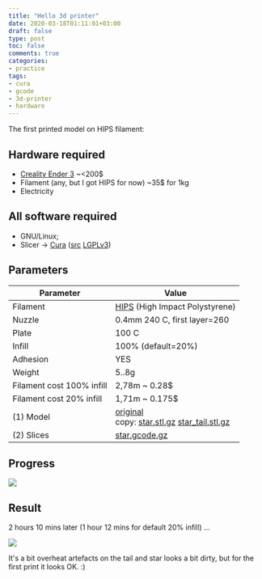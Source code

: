 ```yaml
---
title: "Hello 3d printer"
date: 2020-03-18T01:11:01+03:00
draft: false
type: post
toc: false
comments: true
categories:
- practice
tags:
- cura
- gcode
- 3d-printer
- hardware
---
```


The first printed model on HIPS filament:

<!--more-->

## Hardware required

* [Creality Ender 3](https://www.creality3dofficial.com/) ~<200$
* Filament (any, but I got HIPS for now) ~35$ for 1kg
* Electricity

## All software required

* GNU/Linux;
* Slicer -> [Cura](https://ultimaker.com/software/ultimaker-cura) ([src](https://github.com/Ultimaker/Cura) [LGPLv3](https://github.com/Ultimaker/Cura/blob/master/LICENSE))

## Parameters

| Parameter | Value |
|----------|------|
| Filament | [HIPS](https://www.matterhackers.com/store/3d-printer-filament/hips-175mm-1kg) (High Impact Polystyrene) |
| Nuzzle | 0.4mm 240 C, first layer=260 |
| Plate | 100 C |
| Infill | 100% (default=20%) |
| Adhesion | YES |
| Weight | 5..8g |
| Filament cost 100% infill | 2,78m ~ 0.28$ |
| Filament cost 20% infill | 1,71m ~ 0.175$ |
| (1) Model | [original](https://www.thingiverse.com/thing:4073670) <br> copy: [star.stl.gz](/files/first-3d-printed/star.stl.gz) [star_tail.stl.gz](/files/first-3d-printed/star_tail.stl.gz)  |
| (2) Slices | [star.gcode.gz](/files/first-3d-printed/star.gcode.gz) |

## Progress

![](/images/first-3d-printed/process.gif)

## Result

2 hours 10 mins later (1 hour 12 mins for default 20% infill) ...

![](/images/first-3d-printed/1.png)

It's a bit overheat artefacts on the tail and star looks a bit dirty, but for the first print it looks OK. :)

